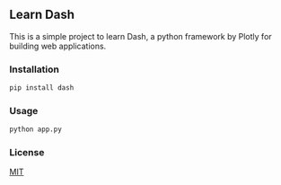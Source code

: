 ## Learn Dash

This is a simple project to learn Dash, a python framework by Plotly for building web applications.

### Installation
```bash
pip install dash
```

### Usage
```bash
python app.py
```

### License
[MIT](https://choosealicense.com/licenses/mit/)

